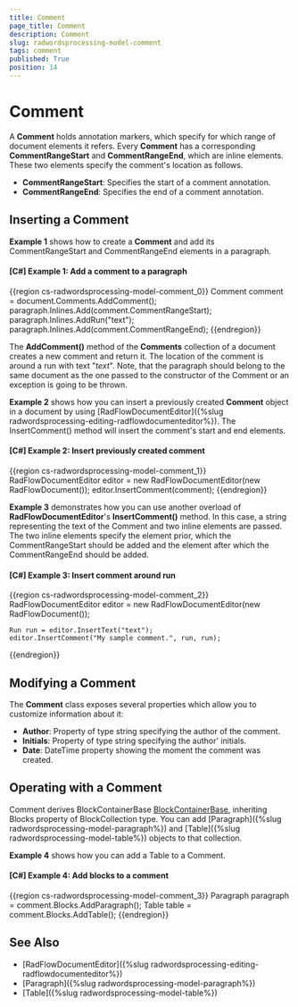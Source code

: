 ```yaml
---
title: Comment
page_title: Comment
description: Comment
slug: radwordsprocessing-model-comment
tags: comment
published: True
position: 14
---
```


# Comment



A __Comment__ holds annotation markers, which specify for which range of document elements it refers. Every __Comment__ has a corresponding __CommentRangeStart__ and __CommentRangeEnd__, which are inline elements. These two elements specify the comment's location as follows.
      

* __CommentRangeStart__: Specifies the start of a comment annotation.
* __CommentRangeEnd__: Specifies the end of a comment annotation.
          

## Inserting a Comment

__Example 1__ shows how to create a __Comment__ and add its CommentRangeStart and CommentRangeEnd elements in a paragraph.
        

#### __[C#] Example 1: Add a comment to a paragraph__

{{region cs-radwordsprocessing-model-comment_0}}
	Comment comment = document.Comments.AddComment();
	paragraph.Inlines.Add(comment.CommentRangeStart);
	paragraph.Inlines.AddRun("text");
	paragraph.Inlines.Add(comment.CommentRangeEnd);
{{endregion}}



The __AddComment()__ method of the __Comments__ collection of a document creates a new comment and return it. The location of the comment is around a run with text "*text*". Note, that the paragraph should belong to the same document as the one passed to the constructor of the Comment or an exception is going to be thrown.
        

__Example 2__ shows how you can insert a previously created __Comment__ object in a document by using [RadFlowDocumentEditor]({%slug radwordsprocessing-editing-radflowdocumenteditor%}). The InsertComment() method will insert the comment's start and end elements.
        

#### __[C#] Example 2: Insert previously created comment__

{{region cs-radwordsprocessing-model-comment_1}}
	RadFlowDocumentEditor editor = new RadFlowDocumentEditor(new RadFlowDocument());
	editor.InsertComment(comment);
{{endregion}}



__Example 3__ demonstrates how you can use another overload of __RadFlowDocumentEditor__'s __InsertComment()__ method. In this case, a string representing the text of the Comment and two inline elements are passed. The two inline elements specify the element prior, which the CommentRangeStart should be added and the element after which the CommentRangeEnd should be added.
        

#### __[C#] Example 3: Insert comment around run__

{{region cs-radwordsprocessing-model-comment_2}}
	RadFlowDocumentEditor editor = new RadFlowDocumentEditor(new RadFlowDocument());
	
	Run run = editor.InsertText("text");
	editor.InsertComment("My sample comment.", run, run);
{{endregion}}



## Modifying a Comment

The __Comment__ class exposes several properties which allow you to customize information about it:
        

* __Author__: Property of type string specifying the author of the comment.
* __Initials__:  Property of type string specifying the author' initials.
* __Date__: DateTime property showing the moment the comment was created.
            

## Operating with a Comment

Comment derives BlockContainerBase [BlockContainerBase](http://docs.telerik.com/devtools/document-processing/api/html/T_Telerik_Windows_Documents_Flow_Model_BlockContainerBase.htm), inheriting Blocks property of BlockCollection type. You can add [Paragraph]({%slug radwordsprocessing-model-paragraph%}) and [Table]({%slug radwordsprocessing-model-table%}) objects to that collection.
        

__Example 4__ shows how you can add a Table to a Comment.
        

#### __[C#] Example 4: Add blocks to a comment__

{{region cs-radwordsprocessing-model-comment_3}}
	Paragraph paragraph = comment.Blocks.AddParagraph();
	Table table = comment.Blocks.AddTable();
{{endregion}}



## See Also

 * [RadFlowDocumentEditor]({%slug radwordsprocessing-editing-radflowdocumenteditor%})
 * [Paragraph]({%slug radwordsprocessing-model-paragraph%})
 * [Table]({%slug radwordsprocessing-model-table%})
